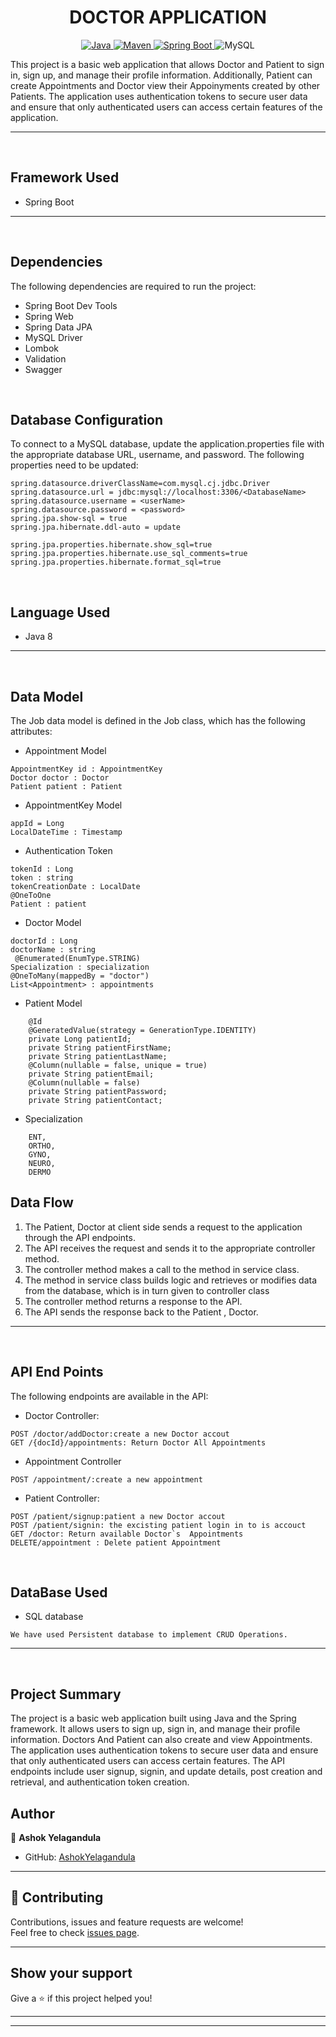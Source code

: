 <h1 align = "center"> DOCTOR APPLICATION </h1>

<p align="center">
<a href="Java url">
    <img alt="Java" src="https://img.shields.io/badge/Java->=8-darkblue.svg" />
</a>
<a href="Maven url" >
    <img alt="Maven" src="https://img.shields.io/badge/maven-3.0.5-brightgreen.svg" />
</a>
<a href="Spring Boot url" >
    <img alt="Spring Boot" src="https://img.shields.io/badge/Spring Boot-3.0.6-brightgreen.svg" />
</a>
  
<a >
    <img alt="MySQL" src="https://img.shields.io/badge/MySQL-blue.svg">
</a>
</p>
   
This project is a basic web application that allows Doctor and Patient to sign in, sign up, and manage their profile information. Additionally, Patient can create Appointments and Doctor view their Appoinyments created by other Patients. The application uses authentication tokens to secure user data and ensure that only authenticated users can access certain features of the application.

---
<br>

## Framework Used
* Spring Boot

---
<br>

## Dependencies
The following dependencies are required to run the project:

* Spring Boot Dev Tools
* Spring Web
* Spring Data JPA
* MySQL Driver
* Lombok
* Validation
* Swagger

<br>

## Database Configuration
To connect to a MySQL database, update the application.properties file with the appropriate database URL, username, and password. The following properties need to be updated:
```
spring.datasource.driverClassName=com.mysql.cj.jdbc.Driver
spring.datasource.url = jdbc:mysql://localhost:3306/<DatabaseName>
spring.datasource.username = <userName>
spring.datasource.password = <password>
spring.jpa.show-sql = true
spring.jpa.hibernate.ddl-auto = update

spring.jpa.properties.hibernate.show_sql=true
spring.jpa.properties.hibernate.use_sql_comments=true
spring.jpa.properties.hibernate.format_sql=true

```
<br>

## Language Used
* Java 8

---
<br>

## Data Model

The Job data model is defined in the Job class, which has the following attributes:
<br>

* Appointment Model
```
AppointmentKey id : AppointmentKey
Doctor doctor : Doctor
Patient patient : Patient
```

* AppointmentKey Model
```
appId = Long
LocalDateTime : Timestamp
```

* Authentication Token 
```
tokenId : Long
token : string
tokenCreationDate : LocalDate
@OneToOne 
Patient : patient
```
* Doctor  Model
```
doctorId : Long
doctorName : string
 @Enumerated(EnumType.STRING)
Specialization : specialization
@OneToMany(mappedBy = "doctor")
List<Appointment> : appointments
```
* Patient Model 
```
    @Id
    @GeneratedValue(strategy = GenerationType.IDENTITY)
    private Long patientId;
    private String patientFirstName;
    private String patientLastName;
    @Column(nullable = false, unique = true)
    private String patientEmail;
    @Column(nullable = false)
    private String patientPassword;
    private String patientContact;
```
* Specialization 
```
    ENT,
    ORTHO,
    GYNO,
    NEURO,
    DERMO
```
## Data Flow

1. The Patient, Doctor at client side sends a request to the application through the API endpoints.
2. The API receives the request and sends it to the appropriate controller method.
3. The controller method makes a call to the method in service class.
4. The method in service class builds logic and retrieves or modifies data from the database, which is in turn given to controller class
5. The controller method returns a response to the API.
6. The API sends the response back to the Patient , Doctor.

---

<br>


## API End Points 

The following endpoints are available in the API:

* Doctor Controller:
```
POST /doctor/addDoctor:create a new Doctor accout    
GET /{docId}/appointments: Return Doctor All Appointments
```

* Appointment Controller
```
POST /appointment/:create a new appointment

```
* Patient Controller:
```
POST /patient/signup:patient a new Doctor accout    
POST /patient/signin: the excisting patient login in to is accouct
GET /doctor: Return available Doctor`s  Appointments
DELETE/appointment : Delete patient Appointment
```
<br>

## DataBase Used
* SQL database
```
We have used Persistent database to implement CRUD Operations.
```
---
<br>

## Project Summary

The project is a basic web application built using Java and the Spring framework. It allows users to sign up, sign in, and manage their profile information. Doctors And Patient can also create and view Appointments. The application uses authentication tokens to secure user data and ensure that only authenticated users can access certain features. The API endpoints include user signup, signin, and update details, post creation and retrieval, and authentication token creation. 



## Author

👤 **Ashok Yelagandula**

* GitHub: [AshokYelagandula](https://github.com/ashok0706)

<!-- * LinkedIn: [Ajinkya Padule](https://www.linkedin.com/in/ajinkya-padule-04b8541a6/) -->
    
---

## 🤝 Contributing

Contributions, issues and feature requests are welcome!<br />Feel free to check [issues page]("url").
    
---
    
## Show your support

Give a ⭐️ if this project helped you!
    
---
    
<!-- ## 📝 License

Copyright © 2023 [Ajinkya Padule](https://github.com/AjinkyaPersonal).<br />

This project is [MIT]("url") licensed. -->
    
---
